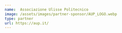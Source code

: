 ```yaml
---
name:  Associazione Ulisse Politecnico
image: /assets/images/partner-sponsor/AUP_LOGO.webp
type: partner
url: https://aup.it/
---
```

